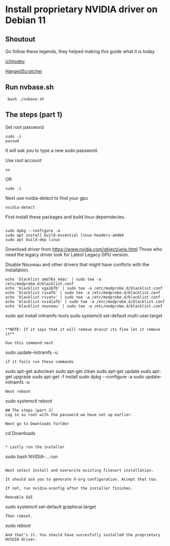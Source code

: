# Install proprietary NVIDIA driver on Debian 11
## Shoutout
Go follow these legends, they helped making this guide what it is today

[ichirodev](https://github.com/ichirodev)

[HangedScratcher](https://github.com/HangedScratcher)

## Run nvbase.sh
```
 bash ./nvbase.sh
```
## The steps (part 1)
Set root password
```
sudo -i
passwd
```
It will ask you to type a new sudo password.

Use root account
```
su
```
OR
```
sudo -i

```
Next use nvidia-detect to find your gpu
```
nvidia-detect
```
First install these packages and build linux depemdecies.
```

sudo dpkg --configure -a
sudo apt install build-essential linux-headers-amd64
sudo apt build-dep linux
```

Download driver from https://www.nvidia.com/object/unix.html
Those who need the legacy driver look for Latest Legacy GPU version.

Disable Nouveau and other drivers that might have conflicts with the installation.
```
echo 'blacklist amd76x_edac' | sudo tee -a /etc/modprobe.d/blacklist.conf
echo 'blacklist vga16fb' | sudo tee -a /etc/modprobe.d/blacklist.conf
echo 'blacklist rivafb' | sudo tee -a /etc/modprobe.d/blacklist.conf
echo 'blacklist rivatv' | sudo tee -a /etc/modprobe.d/blacklist.conf
echo 'blacklist nvidiafb' | sudo tee -a /etc/modprobe.d/blacklist.conf
echo 'blacklist nouveau' | sudo tee -a /etc/modprobe.d/blacklist.conf

```
sudo apt install initramfs-tools
sudo systemctl set-default multi-user.target
```

**NOTE: If it says that it will remove dracut its fine let it remove it**

Use this command next
```
sudo update-initramfs -u
```
if it fails run these commands
```
sudo apt-get autoclean
sudo apt-get clean
sudo apt-get update 
sudo apt-get upgrade
sudo apt-get -f install
sudo dpkg --configure -a
sudo update-initramfs -u
```
Next reboot
```
sudo systemctl reboot
```
## The steps (part 2)
Log in as root with the password we have set up earlier.

Next go to Downloads forlder
```
cd Downloads
```

* Lastly run the installer
```
sudo bash NVIDIA-....run
```

Next select Install and overwrite existing filesort installation.

It should ask you to generate X-org configuration. Accept that too.

If not, run nvidia-xconfig after the installer finishes.

Reenable GUI
```
sudo systemctl set-default graphical.target
``` 
Then reboot.
```
sudo reboot
```
And that's it. You should have succesfully installed the proprietary NVIDIA driver.
